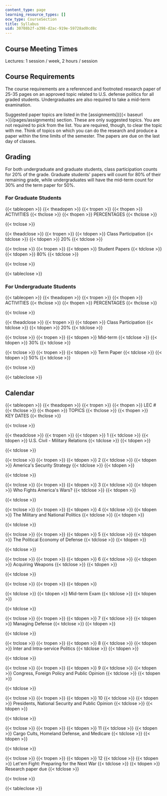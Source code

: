 ```yaml
---
content_type: page
learning_resource_types: []
ocw_type: CourseSection
title: Syllabus
uid: 30708b2f-a398-d2ac-919e-59728ad0cd8c
---
```


Course Meeting Times
--------------------

Lectures: 1 session / week, 2 hours / session

Course Requirements
-------------------

The course requirements are a referenced and footnoted research paper of 25-35 pages on an approved topic related to U.S. defense politics for all graded students. Undergraduates are also required to take a mid-term examination.

Suggested paper topics are listed in the [assignments]({{< baseurl >}}/pages/assignments) section. These are only suggested topics. You are not required to pick from the list. You are required, though, to clear the topic with me. Think of topics on which you can do the research and produce a paper within the time limits of the semester. The papers are due on the last day of classes.

Grading
-------

For both undergraduate and graduate students, class participation counts for 20% of the grade. Graduate students' papers will count for 80% of their remaining grade, while undergraduates will have the mid-term count for 30% and the term paper for 50%.

### For Graduate Students

{{< tableopen >}}
{{< theadopen >}}
{{< tropen >}}
{{< thopen >}}
ACTIVITIES
{{< thclose >}}
{{< thopen >}}
PERCENTAGES
{{< thclose >}}

{{< trclose >}}

{{< theadclose >}}
{{< tropen >}}
{{< tdopen >}}
Class Participation
{{< tdclose >}}
{{< tdopen >}}
20%
{{< tdclose >}}

{{< trclose >}}
{{< tropen >}}
{{< tdopen >}}
Student Papers
{{< tdclose >}}
{{< tdopen >}}
80%
{{< tdclose >}}

{{< trclose >}}

{{< tableclose >}}

  

### For Undergraduate Students

{{< tableopen >}}
{{< theadopen >}}
{{< tropen >}}
{{< thopen >}}
ACTIVITIES
{{< thclose >}}
{{< thopen >}}
PERCENTAGES
{{< thclose >}}

{{< trclose >}}

{{< theadclose >}}
{{< tropen >}}
{{< tdopen >}}
Class Participation
{{< tdclose >}}
{{< tdopen >}}
20%
{{< tdclose >}}

{{< trclose >}}
{{< tropen >}}
{{< tdopen >}}
Mid-term
{{< tdclose >}}
{{< tdopen >}}
30%
{{< tdclose >}}

{{< trclose >}}
{{< tropen >}}
{{< tdopen >}}
Term Paper
{{< tdclose >}}
{{< tdopen >}}
50%
{{< tdclose >}}

{{< trclose >}}

{{< tableclose >}}

  

Calendar
--------

{{< tableopen >}}
{{< theadopen >}}
{{< tropen >}}
{{< thopen >}}
LEC #
{{< thclose >}}
{{< thopen >}}
TOPICS
{{< thclose >}}
{{< thopen >}}
KEY DATES
{{< thclose >}}

{{< trclose >}}

{{< theadclose >}}
{{< tropen >}}
{{< tdopen >}}
1
{{< tdclose >}}
{{< tdopen >}}
U.S. Civil - Military Relations
{{< tdclose >}}
{{< tdopen >}}

{{< tdclose >}}

{{< trclose >}}
{{< tropen >}}
{{< tdopen >}}
2
{{< tdclose >}}
{{< tdopen >}}
America's Security Strategy
{{< tdclose >}}
{{< tdopen >}}

{{< tdclose >}}

{{< trclose >}}
{{< tropen >}}
{{< tdopen >}}
3
{{< tdclose >}}
{{< tdopen >}}
Who Fights America's Wars?
{{< tdclose >}}
{{< tdopen >}}

{{< tdclose >}}

{{< trclose >}}
{{< tropen >}}
{{< tdopen >}}
4
{{< tdclose >}}
{{< tdopen >}}
The Military and National Politics
{{< tdclose >}}
{{< tdopen >}}

{{< tdclose >}}

{{< trclose >}}
{{< tropen >}}
{{< tdopen >}}
5
{{< tdclose >}}
{{< tdopen >}}
The Political Economy of Defense
{{< tdclose >}}
{{< tdopen >}}

{{< tdclose >}}

{{< trclose >}}
{{< tropen >}}
{{< tdopen >}}
6
{{< tdclose >}}
{{< tdopen >}}
Acquiring Weapons
{{< tdclose >}}
{{< tdopen >}}

{{< tdclose >}}

{{< trclose >}}
{{< tropen >}}
{{< tdopen >}}

{{< tdclose >}}
{{< tdopen >}}
Mid-term Exam
{{< tdclose >}}
{{< tdopen >}}

{{< tdclose >}}

{{< trclose >}}
{{< tropen >}}
{{< tdopen >}}
7
{{< tdclose >}}
{{< tdopen >}}
Managing Defense
{{< tdclose >}}
{{< tdopen >}}

{{< tdclose >}}

{{< trclose >}}
{{< tropen >}}
{{< tdopen >}}
8
{{< tdclose >}}
{{< tdopen >}}
Inter and Intra-service Politics
{{< tdclose >}}
{{< tdopen >}}

{{< tdclose >}}

{{< trclose >}}
{{< tropen >}}
{{< tdopen >}}
9
{{< tdclose >}}
{{< tdopen >}}
Congress, Foreign Policy and Public Opinion
{{< tdclose >}}
{{< tdopen >}}

{{< tdclose >}}

{{< trclose >}}
{{< tropen >}}
{{< tdopen >}}
10
{{< tdclose >}}
{{< tdopen >}}
Presidents, National Security and Public Opinion
{{< tdclose >}}
{{< tdopen >}}

{{< tdclose >}}

{{< trclose >}}
{{< tropen >}}
{{< tdopen >}}
11
{{< tdclose >}}
{{< tdopen >}}
Cargo Cults, Homeland Defense, and Medicare
{{< tdclose >}}
{{< tdopen >}}

{{< tdclose >}}

{{< trclose >}}
{{< tropen >}}
{{< tdopen >}}
12
{{< tdclose >}}
{{< tdopen >}}
Let'em Fight: Preparing for the Next War
{{< tdclose >}}
{{< tdopen >}}
Research paper due
{{< tdclose >}}

{{< trclose >}}

{{< tableclose >}}